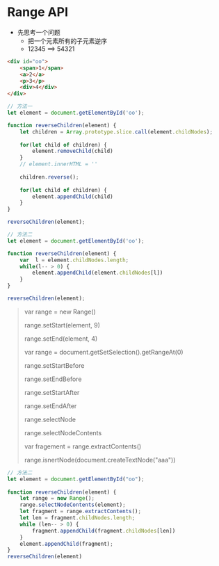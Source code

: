 # Range API

- 先思考一个问题
	- 把一个元素所有的子元素逆序
	- 12345 ==> 54321
```html
<div id="oo">
	<span>1</span>
	<a>2</a>
	<p>3</p>
	<div>4</div>
</div>
```

```javascript
// 方法一
let element = document.getElementById('oo');

function reverseChildren(element) {
	let children = Array.prototype.slice.call(element.childNodes);
	
	for(let child of children) {
		element.removeChild(child)
	}
	// element.innerHTML = ''
	
	children.reverse();
	
	for(let child of children) {
		element.appendChild(child)
	}
}

reverseChildren(element);
```
```javascript
// 方法二
let element = document.getElementById('oo');

function reverseChildren(element) {
	var  l = element.childNodes.length;
	while(l-- > 0) {
		element.appendChild(element.childNodes[l])
	}
}

reverseChildren(element);
```
> var range = new Range()
>
> range.setStart(element, 9)
>
> range.setEnd(element, 4)
>
> var range = document.getSetSelection().getRangeAt(0)
>
> range.setStartBefore
>
> range.setEndBefore
>
> range.setStartAfter
>
> range.setEndAfter
>
> range.selectNode
>
> range.selectNodeContents
>
>
> var fragement = range.extractContents()
>
> range.isnertNode(document.createTextNode("aaa"))

```javascript
// 方法二
let element = document.getElementById("oo");
	
function reverseChildren(element) {
	let range = new Range();
	range.selectNodeContents(element);
	let fragment = range.extractContents();
	let len = fragment.childNodes.length;
	while (len-- > 0) {
		fragment.appendChild(fragment.childNodes[len])
	}
	element.appendChild(fragment);
}
reverseChildren(element)


```